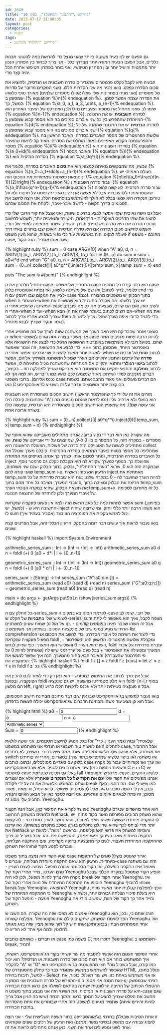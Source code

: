```yaml
---
id: 2649
title: "פרוייקט \"התלמיד והמחשב\", בעיה 10"
date: 2013-07-17 21:00:05
layout: post
categories: 
  - תכנות
tags: 
  - פרוייקט "התלמיד והמחשב"
---
```

גם הפעם יש לנו בעיה פשוטה ביותר שאני מנצל כדי להראות כמה להטוטי תכנות כלליים, אבל הפעם הבעיה חמורה יותר מבדרך כלל - אני צריך לבחור בין הפתרון הנכון יותר מתמטית והיעיל יותר ובין הפתרון הטיפשי. ואני בוחר בפתרון הטיפשי אחרת הכל יהיה קצר מדי.

הבעיה היא לקבל כקלט פרמטרים שמגדירים סדרה חשבונית או הנדסית, ולהוציא את סכום הסדרה כפלט. בואו נזכיר מה אלו הסדרות הללו. בשני המקרים מדובר על סדרות של מספרים (ואני מניח בפתרונות שלי שאלו אפילו מספרים שלמים) מאורך סופי כלשהו שמסומן ב-{% equation %}n{% endequation %}. את הסדרה עצמה אפשר לסמן, למשל, כך: {% equation %}a_0, a_1, a_2, \dots, a_{n-1}{% endequation %}. שימו לב שאני מתחיל את מספור האיברים מ-0 ולכן האינדקס של האיבר האחרון הוא {% equation %}n-1{% endequation %}. לסדרה <strong>חשבונית</strong> יש את התכונה המיוחדת שההפרש בין כל שני איברים סמוכים בה הוא מספר קבוע שמסומן ב-{% equation %}d{% endequation %}; לסדרה <strong>הנדסית</strong> יש את התכונה שהמנה של כל שני איברים סמוכים בה היא מספר קבוע שמסומן ב-{% equation %}q{% endequation %}. שלושת הפרמטרים של מספר האיברים בסדרה, האיבר הראשון בה וההפרש/מנה הקבוע מאפיינים באופן מוחלט את הסדרה: מאוד קל לראות שהאיבר מספר {% equation %}i{% endequation %} בסדרה חשבונית הוא {% equation %}a_0+id{% endequation %} והאיבר מספר {% equation %}i{% endequation %} בסדרה הנדסית הוא {% equation %}a_0q^{i}{% endequation %}.

עכשיו, מה שמבקשים מאיתנו למצוא הוא את <strong>סכום</strong> האיברים בסדרה, כלומר את {% equation %}a_0+a_1+\dots+a_{n-1}{% endequation %}. בעולם האמיתי יש נוסחאות פשוטות שמחזירות את הסכום הזה: {% equation %}n\left(a_0+\frac{d(n-1)}{2}\right){% endequation %} עבור סדרה חשבונית ו-{% equation %}a_0\frac{q^n-1}{q-1}{% endequation %} עבור סדרה הנדסית. לא קשה להוכיח שהנוסחאות הללו עובדות אבל לא אעשה את זה כרגע כי זה פוסט על תכנות ולא על טורים; הנקודה היא שאני בכלל לא הולך להשתמש בנוסחאות הללו. אני רוצה לחשב את הסכומים בדרך הקשה - לחשב איבר-איבר, ולקחת את הסכום שלהם.

אבל גם גישה נאיבית שכזו אפשר לבצע בדרכים שונות, ואני אנצל את קוד הרובי שלי כדי להציג את שתי הדרכים העיקריות - דרך אחת, הישירה והנאיבית יותר, תשמש לחישוב סכום הסדרה אם היא סדרה חשבונית; והדרך השניה, שיותר מתאימה לאופי של רובי, תשמש לחישוב סכום הסדרה אם היא סדרה הנדסית. האופן שבו בוחרים באיזו דרך פעולה לנקוט יהיה באמצעות עוד כלי נפוץ בשפות, שהוא מעין משפט if מחוכם - משפט case, שגם אותו אסביר. הנה הקוד:

<div class="code-block">
{% highlight ruby %}
sum = 0
case ARGV[0]
when "A"
  a0, d, n = ARGV[1].to_i, ARGV[2].to_i, ARGV[3].to_i
  for i in (0...n) do
    sum = sum + a0+i*d
  end
when "G"
    a0, q, n = ARGV[1].to_i, ARGV[2].to_i, ARGV[3].to_i
    sum = (0...n).collect{|i| a0*q**i}.inject(0){|temp_sum, x| temp_sum + x}
end

puts "The sum is #{sum}"
{% endhighlight %}
</div>

נתחיל מלהבין את ה-case. התחביר של משפט case הוא כזה: קודם כל כותבים case ואז שם של משתנה כלשהו, ואז נפתח אוטומטית בלוק (כלומר, צריך לכתוב end כדי לציין את המקום שבו העסק עם ה-case נגמר). בתוך הבלוק יש משפטים מהצורה when כשאחרי ה-when יש ערך כלשהו. מה שקורה בתוכנית הוא שמשווים את המשתנה שהופיע אחרי ה-case לערך הזה, ואם הם שווים, מבצעים את כל מה שנכתב אחרי ה-when ועד ל-when הבא (אם רוצים לכתוב באותה שורה את ה-when ואת מה שצריך לבצע אחריו צריך לכתוב then כדי להגיד לרובי איפה הערך שאליו צריך להשוות נגמר והקוד שצריך לבצע מתחיל).

כשאני אומר שהבדיקה היא האם הערך של המשתנה <strong>שווה</strong> לערך של מה שמופיע אחרי ה-when אני משקר בצורה גסה וגורם למשפטי case להיות הרבה פחות מגניבים ממה שהם. בפועל רובי לא משתמשת באופרטור ההשוואה הרגיל כדי לבצע את ההשוואה אלא באופרטור מיוחד, שמסומן בתור ===, כדי לבצע את ההשוואה, וזה אומר שאפשר לעשות יותר מאשר להשוות שני ערכים: אפשר אחרי ה-when לכתוב <strong>טווח</strong> של ערכים או <strong>סדרה</strong> של ערכים והתנאי יתקיים אם הערך שמכיל המשתנה משתייך אליהם; אפשר לכתוב <strong>ביטוי רגולרי</strong> והתנאי יתקיים אם המחרוזת שהמשתנה מכיל מתאימה לו; אפשר לכתוב <strong>מחלקה</strong> והתנאי יתקיים אם המשתנה הוא אובייקט ששייך למחלקה הזו... בקיצור, דברים מגניבים למדי (שייתכן מאוד שנשמעו לכם כרגע כמו ג'יבריש, וזה למה אני לא נכנס אליהם). ברובי משפטי case הם דברים מעולים ואני מאוד מחבב אותם. בשפות כמו C הם קצת יותר מושמצים ונדבר על זה כשנגיע לג'אווהסקריפט.

חישוב הסכום כשהסדרה היא חשבונית (מזהים את זה על ידי כך שהפרמטר הראשון שהתוכנית קיבלה היה "A") הוא בנאלי ולא ארחיב עליו (נסו לראות שאתם מבינים מה אני עושה שם!). מה שמעניין הוא חישוב הסכום כשהסדרה היא הנדסית, שנעשה כולו בשורה ארוכה אחת:

<div class="code-block">
{% highlight ruby %}
sum = (0...n).collect{|i| a0*q**i}.inject(0){|temp_sum, x| temp_sum + x}
{% endhighlight %}
</div>

מה שקורה כאן הוא דבר די נפוץ ברובי. אנחנו מתחילים מאובייקט שהוא אוסף של מספרים - במקרה הזה, כל המספרים בין 0 ל-9, שמיוצגים על ידי אובייקט של <strong>טווח</strong>, ואז מתחילים לעשות על האובייקט הזה סדרה של פעולות. הפעולה הראשונה היא collect שמחליפה כל מספר בטווח באיבר המתאים בסדרה ההנדסית. קיבלנו מערך שכולל את כל האיברים בסדרה ההנדסית, ונותר לסכום אותו. לצורך כך אנחנו מגייסים את המתודה inject שפועלת כך: בנוסף למערך שקורא לה היא מקבלת כקלט גם פרמטר נוסף, שבמקרה הזה הוא 0, שהוא "הערך ההתחלתי", ובלוק. בתוך הבלוק ישנם שני משתנים, שאני קורא להם temp_sum ו-x. הרעיון הוא כזה: ראשית inject מאתחלת את temp_sum להיות הערך שהועבר לה - 0 במקרה שלנו. כעת היא עוברת סדרתית על כל אברי המערך, מציבה כל אחד מהם בתוך x, מריצה את הבלוק ומציבה בתוך temp_sum את תוצאת הבלוק, שהיא במקרה הנוכחי הערך temp_sum+x. כל זה מתורגם לסכימה של איברי המערך ולכן להחזרה של התוצאה הנכונה.

אפשר לתהות למה כל כאב הראש הזה ולמה אין פשוט פונקציה שנקראת sum (בפייתון, למשל, יש) - התשובה היא ש-inject הוא משהו הרבה יותר כללי וחזק, ומי שרוצה שיהיה לו sum יכול לממש בקלות את הפונקציה הזו בצד (אסביר בעתיד איך).

בואו נעבור לראות איך עושים דבר דומה בהסקל. הרעיון הכללי זהה, אבל הפרטים קצת שונים:

<div class="code-block">
{% highlight haskell %}
import System.Environment

arithmetic_series_sum :: Int -> (Int -> (Int -> Int))
arithmetic_series_sum a0 d n = foldl (+) 0 [a0 + d*i | i <- [0..n-1]]

geometric_series_sum :: Int -> (Int -> (Int -> Int))
geometric_series_sum a0 q n = foldl (+) 0 [a0 * q^i | i <- [0..n-1]]

series_sum :: [String] -> Int
series_sum ("A":a0:d:n:[]) = arithmetic_series_sum (read a0) (read d) (read n)
series_sum ("G":a0:q:n:[]) = geometric_series_sum (read a0) (read q) (read n)

main = do
  args <- getArgs
  putStrLn (show(series_sum args))
{% endhighlight %}
</div>

כל החלק עם ה-series_sum לקראת הסוף בא במקום ה-case של רובי. שימו לב לשימוש שלי ב<strong>תבניות</strong> של הקלט ש-series_sum מצפה לקבל, ואיך הוא מאפשר לי לתת שמות שונים למשתנים (d אל מול q). אבל זה משהו שכבר ראינו בפוסטים קודמים - החידוש מגיע במימושים של פונקציות הסכום. בשתיהן אני משתמש ב-list comprehension כדי ליצור את רשימת כל איברי הסדרה; וכדי לחשב את הסכום אני מפעיל פונקציה שנקראת foldl ומקבלת שלושה פרמטרים: הראשון הוא האופרטור +, השני הוא הערך 0 והשלישי הוא המערך. כפי שניתן לנחש, foldl עוברת סדרתית על אברי המערך ומפעילה את האופרטור + בכל פעם על ערך זמני שיש לה (שאותחל להיות 0 על פי הפרמטר שהעברתי) והאיבר הבא בתור מהמערך. הנה איך אפשר לממש את הפונקציה הזו:
{% highlight haskell %}
foldl f z []     = z
foldl f z (x:xs) = let z' = z `f` x
                   in foldl f z' xs
{% endhighlight %}
</div>

אבל אין צורך לכתוב את המימוש במפורש - הוא כאן רק כדי לעזור לכם להבין את הפונקציה, ובפועל foldl היא חלק סטנדרטי מהשפה. יש גם פונקציה foldr (ה-l,r בסוף הם מלשון left, right) אבל זו פונקציה בעייתית יותר ולא אכנס לדקויות הללו כרגע.

בואו נעבור למימוש בג'אווהסקריפט שבו אין שום דבר מחוכם מבחינת חישוב הסכומים, אבל הוא כן מציג עוד משהו מבחינת הדברים שג'אווהסקריפט יכולה לעשות בדפדפן:

<div class="code-block">
{% highlight html %}
<html>
<head>
<title>Targil 10</title>
</head>
<body>
  <script type="text/javascript">
    var arithmeticSeriesSum = function(a0, d, n){
      var sum = 0;
      for (var i=0; i<n; i++){
		sum = sum + (a0+i*d);
      }
      return sum;
    }

    var geometricSeriesSum = function(a0, q, n){
      var sum = 0;
      for (var i=0; i<n; i++){
		sum = sum + (a0*Math.pow(q,i));
      }
      return sum;
    }

    var computeSum = function(){
      var a0 = parseInt(document.getElementById("a0").value);
      var d_or_q = parseInt(document.getElementById("d_or_q").value);
      var n = parseInt(document.getElementById("n").value);
      var type = document.getElementById("type").value;
      var result = 0;
      switch(type){
		case "A":
		  result = arithmeticSeriesSum(a0, d_or_q, n);
		  document.getElementById("d_or_q_label").innerHTML = "d";
		  break;
		case "G":
		  result = geometricSeriesSum(a0, d_or_q, n);
		  document.getElementById("d_or_q_label").innerHTML = "q";
		  break;
      }
      document.getElementById("result").value = result;
    }
  </script>
  a0 = <input type="textbox" id="a0" value = "0" onkeyup = "computeSum()"/>
  <span id="d_or_q_label">d</span> = <input type="textbox" id="d_or_q" value = "0" onkeyup = "computeSum()"/>
  n = <input type="textbox" id="n" value = "0" onkeyup = "computeSum()"/>
  <br />
  <select id="type" onchange = "computeSum()">
    <option value="A" selected="selected">Arithmetic series</option>
    <option value="G">Geometric series</option>
  </select>
  <br />
  Sum = <input type="textbox" id="result" value = "0"/>
</body>
</html>
{% endhighlight %}
</div>

בכל הנוגע לחישוב הסכומים, אני עושה לולאת for "קלאסית" ובזה נגמר העניין. כדי להחליט האם לעשות טור חשבוני או הנדסי אני משתמש במשפט case, אבל התחביר שלו בג'אווהסקריפט שונה ממה שיש ברובי. ראשית, לא כותבים case ואז משתנה, אלא switch ואז משתנה (או ביטוי כלשהו שמתפרש בתור ערך) בסוגריים; אחרי זה פותחים בלוק עם סוגריים מסולסלים, ובתוכו כותבים case ואז ערך ואז נקודותיים עבור כל מקרה שבו אנחנו רוצים לטפל. אלא שבג'אווהסקריפט (ובשפות נוספות כמו C ו-++C) יש למשפטי case כאלו גם תכונה שנקראת fall-through: מרגע ש-case כלשהו התקיים, אנחנו מפעילים את הקוד שלו ו<strong>גם את הקוד של כל המקרים שאחריו</strong> אלא אם עוצרים אותנו במפורש מלעשות את זה על ידי פקודת break כמו שיש לי שם. מה ההגיון כאן? ובכן, אין לי דוגמה טובה כרגע, אבל לפעמים זה שימושי. לרוע המזל, זה מאוד, מאוד מסוכן; זה פתח לבאגים איומים ונוראיים. אני רוצה לספר כאן על הבאג האיום והנורא החביב עלי מסוג זה: Yeenoghu.

אפשר לקרוא את הסיפור <a href="http://nethack.wikia.com/wiki/Yeenoghu">כאן</a>, אבל הנה תקציר: Yeenoghu הוא אחד מהשדים שנגדם נלחמים במשחק המחשב Nethack, שהוא משחק מבוכים מפורסם מאוד בקוד פתוח. יש לו התקפה מיוחדת שעושה משהו שאני לא זוכר, והוא נחשב לאויב סטנדרטי - לא קשוח יותר מדי (ביחס לכך שהוא שד ולכן נתקלים בו רק בשלב מתקדם במשחק). ואז עדכנו את Nethack והוסיפו למשחק את פרשי האפוקליפסה, ובראשם "מוות". למוות יש התקפה מיוחדת שאם השחקן נפגע ממנה, הוא פשוט מת. זהו. אבל בשביל זה צריך שההתקפה המיוחדת תעבוד. לשם כך מתבצעת בדיקה מקדימה, ואם ההתקפה הצליחה, עוברים לקטע הקוד שהורג את השחקן.

קטע הקוד הזה נמצא בתוך משפט case ארוך שעוסק בשלל סוגים של התקפות מיוחדות. הרעיון הוא שאם התקפה מיוחדת הצליחה, עוברים ל-case הזה עם משתנה שאומר איזו התקפה הופעלה, ואז הקוד הרלוונטי עבורה מופעל. ועכשיו לעצם העניין - טרם העדכון, מייד אחרי הקוד של Yeenoghu הופיע הקוד שמטפל במקרה הכללי שבכל מקרה היה צריך להיות מופעל, ולכן לא היה break אחרי הקוד של Yeenoghu. ואז הוסיפו את ההתקפה המיוחדת של מוות אחרי הקוד של Yeenoghu ושכחו להוסיף break אצל Yeenoghu. התוצאה? Yeenoghu  הפך למפלצת קטלנית יותר מאשר מוות, כי ההתקפה המיוחדת של Yeenoghu היא בעלת סיכויי הצלחה גבוהים יותר, וכשהיא פוגעת - מופעל הקוד של Yeenoghu ומייד אחר כך הקוד של מוות, שפשוט הורג את השחקן.

ואנשים לא תפסו שזה מה שקורה. הם חשבו ש-Yeenoghu הורג אותם כי, ובכן, הוא מפלצת קשוחה. Yeenoghu  הפך לאימת המשחק. שחקנים קיללו את Yeenoghu. ואז אחד המפתחים הבחין בבאג ותיקן אותו חיש קל תוך שהוא מציין שזה באג מגוחך לחלוטין ולמה אף אחד לא הודיע לו.

אז חברים - כשאתם כותבים case בשפה כמו C, תזכרו את Yeenoghu! תשתמשו ב-break, תמיד!

אחרי הסיפור העגום הזה אפשר להסביר מה עוד עשיתי בקוד הג'אווהסקריפט. ראשית, איך המשתמש בוחר אם הוא רוצה סכום של סדרה חשבונית או הנדסית? הוא יכול להקליד "A" או "G" כמו קודם, אבל בשביל מה? חצי מהפואנטה בג'אווהסקריפט הוא שאפשר להשתמש בממשק שמוגדר כבר כך כחלק מהסטנדרט של HTML וכולל בתוכו, למשל, תיבות בחירה - Select. אז אני משתמש באחת כזו. ויש עוד תעלול: כזכור, את ההפרש של סדרה חשבונית אני מסמן ב-d ואת המנה אני מסמן ב-q; רציתי שבממשק ההטמלי הכיתוב של התיבה הרלוונטית ישתנה בהתאם לשאלה אם כרגע תיבת הבחירה היא על סדרה חשבונית או הנדסית. את השינוי הזה אני מבצע בתוך משפט ה-case שגם מחשב את הפלט שצריך להציג על המסך כרגע, מתוך הנחה (שיש בה הגיון אבל צריך להיות זהירים איתה) שתמיד מגיעים למשפט הזה אחרי שבוחרים את אחת מהסדרות בתיבת הבחירה.

זו אחת הסיבות שבגללן בחרתי בג'אווהסקריפט בתור השפה השלישית שלי - אני רוצה להציג עבודה עם ממשק (בסיסי מאוד, אמנם) ואת הרעיון של רכיבים שונים שקוראים אחד לשני ומפעילים אחד את השני. כאן אנחנו מתחילים לראות את זה.
